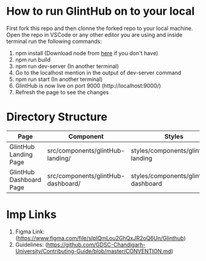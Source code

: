 # How to run GlintHub on to your local

First fork this repo and then clonne the forked repo to your local machine. 
Open the repo in VSCode or any other editor you are using and inside terminal run the following commands:
1. npm install (Download node from [here](https://nodejs.org/en/) if you don't have)
2. npm run build
3. npm run dev-server (In another terminal)
4. Go to the localhost mention in the output of dev-server command
5. npm run start (In another terminal)
6. GlintHub is now live on port 9000 (http://localhost:9000/)
7. Refresh the page to see the changes

# Directory Structure
| Page | Component | Styles |
| --- | --------- | ------------------ |
| GlintHub Landing Page | src/components/glintHub-landing/ | styles/components/glintHub-landing |
| GlintHub Dashboard Page | src/components/glintHub-dashboard/ | styles/components/glintHub-dashboard |


# Imp Links
1. Figma Link: (https://www.figma.com/file/sIpIQmLou2GhQxJR2oQ6Un/Glinthub)
2. Guidelines: (https://github.com/GDSC-Chandigarh-University/Contributing-Guide/blob/master/CONVENTION.md)
